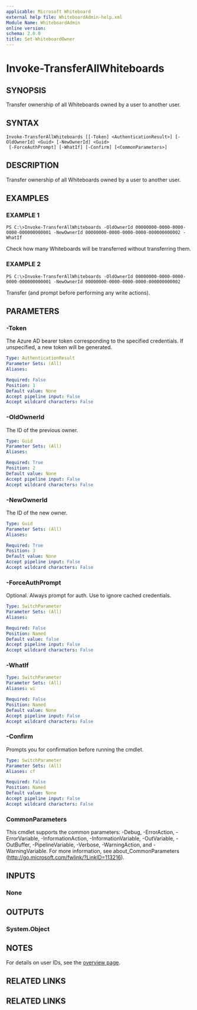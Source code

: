 ```yaml
---
applicable: Microsoft Whiteboard
external help file: WhiteboardAdmin-help.xml
Module Name: WhiteboardAdmin
online version:
schema: 2.0.0
title: Set-WhiteboardOwner
---
```


# Invoke-TransferAllWhiteboards

## SYNOPSIS

Transfer ownership of all Whiteboards owned by a user to another user.

## SYNTAX

```
Invoke-TransferAllWhiteboards [[-Token] <AuthenticationResult>] [-OldOwnerId] <Guid> [-NewOwnerId] <Guid>
 [-ForceAuthPrompt] [-WhatIf] [-Confirm] [<CommonParameters>]
```

## DESCRIPTION

Transfer ownership of all Whiteboards owned by a user to another user.

## EXAMPLES

### EXAMPLE 1

```
PS C:\>Invoke-TransferAllWhiteboards -OldOwnerId 00000000-0000-0000-0000-000000000001 -NewOwnerId 00000000-0000-0000-0000-000000000002 -WhatIf
```

Check how many Whiteboards will be transferred without transferring them.

### EXAMPLE 2

```
PS C:\>Invoke-TransferAllWhiteboards -OldOwnerId 00000000-0000-0000-0000-000000000001 -NewOwnerId 00000000-0000-0000-0000-000000000002
```

Transfer (and prompt before performing any write actions).

## PARAMETERS

### -Token

The Azure AD bearer token corresponding to the specified credentials. If unspecified, a new token will be generated.

```yaml
Type: AuthenticationResult
Parameter Sets: (All)
Aliases:

Required: False
Position: 1
Default value: None
Accept pipeline input: False
Accept wildcard characters: False
```

### -OldOwnerId

The ID of the previous owner.

```yaml
Type: Guid
Parameter Sets: (All)
Aliases:

Required: True
Position: 2
Default value: None
Accept pipeline input: False
Accept wildcard characters: False
```

### -NewOwnerId

The ID of the new owner.

```yaml
Type: Guid
Parameter Sets: (All)
Aliases:

Required: True
Position: 3
Default value: None
Accept pipeline input: False
Accept wildcard characters: False
```

### -ForceAuthPrompt

Optional. Always prompt for auth. Use to ignore cached credentials.

```yaml
Type: SwitchParameter
Parameter Sets: (All)
Aliases:

Required: False
Position: Named
Default value: false
Accept pipeline input: False
Accept wildcard characters: False
```

### -WhatIf

```yaml
Type: SwitchParameter
Parameter Sets: (All)
Aliases: wi

Required: False
Position: Named
Default value: None
Accept pipeline input: False
Accept wildcard characters: False
```

### -Confirm
Prompts you for confirmation before running the cmdlet.

```yaml
Type: SwitchParameter
Parameter Sets: (All)
Aliases: cf

Required: False
Position: Named
Default value: None
Accept pipeline input: False
Accept wildcard characters: False
```

### CommonParameters
This cmdlet supports the common parameters: -Debug, -ErrorAction, -ErrorVariable, -InformationAction, -InformationVariable, -OutVariable, -OutBuffer, -PipelineVariable, -Verbose, -WarningAction, and -WarningVariable. For more information, see about_CommonParameters (http://go.microsoft.com/fwlink/?LinkID=113216).

## INPUTS

### None

## OUTPUTS

### System.Object

## NOTES

For details on user IDs, see the [overview page](whiteboard.md).

## RELATED LINKS

## RELATED LINKS
